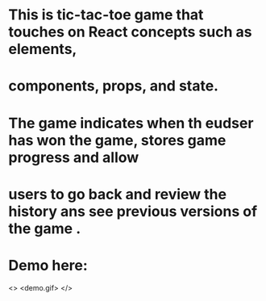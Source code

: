 # This is tic-tac-toe game that touches on React concepts such as elements,
# components, props, and state.
# The game indicates when th eudser has won the game, stores game progress and allow 
# users to go back and review the history ans see previous versions of the game .
# Demo here: 
<>
<demo.gif>
</>